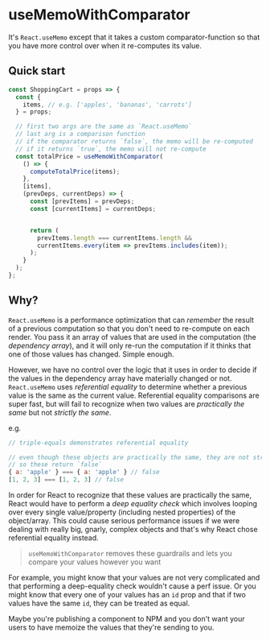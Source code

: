 # useMemoWithComparator

It's `React.useMemo` except that it takes a custom comparator-function so that you have more control over when it re-computes its value.

## Quick start

```js
const ShoppingCart = props => {
  const {
    items, // e.g. ['apples', 'bananas', 'carrots']
  } = props;

  // first two args are the same as `React.useMemo`
  // last arg is a comparison function
  // if the comparator returns `false`, the memo will be re-computed
  // if it returns `true`, the memo will not re-compute
  const totalPrice = useMemoWithComparator(
    () => {
      computeTotalPrice(items);
    },
    [items],
    (prevDeps, currentDeps) => {
      const [prevItems] = prevDeps;
      const [currentItems] = currentDeps;


      return (
        prevItems.length === currentItems.length &&
        currentItems.every(item => prevItems.includes(item));
      );
    }
  );
};
```

## Why?

`React.useMemo` is a performance optimization that can _remember_ the result of a previous computation so that you don't need to re-compute on each render. You pass it an array of values that are used in the computation (the _dependency array_), and it will only re-run the computation if it thinks that one of those values has changed. Simple enough.

However, we have no control over the logic that it uses in order to decide if the values in the dependency array have materially changed or not. `React.useMemo` uses _referential equality_ to determine whether a previous value is the same as the current value. Referential equality comparisons are super fast, but will fail to recognize when two values are _practically the same_ but not _strictly the same_.

e.g.

```js
// triple-equals demonstrates referential equality

// even though these objects are practically the same, they are not strictly the same object
// so these return `false`
{ a: 'apple' } === { a: 'apple' } // false
[1, 2, 3] === [1, 2, 3] // false
```

In order for React to recognize that these values are practically the same, React would have to perform a _deep equality check_ which involves looping over every single value/property (including nested properties) of the object/array. This could cause serious performance issues if we were dealing with really big, gnarly, complex objects and that's why React chose referential equality instead.

> `useMemoWithComparator` removes these guardrails and lets you compare your values however you want

For example, you might know that your values are not very complicated and that performing a deep-equality check wouldn't cause a perf issue. Or you might know that every one of your values has an `id` prop and that if two values have the same `id`, they can be treated as equal.

Maybe you're publishing a component to NPM and you don't want your users to have memoize the values that they're sending to you.
